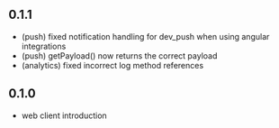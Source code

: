 ## 0.1.1

* (push) fixed notification handling for dev_push when using angular integrations
* (push) getPayload() now returns the correct payload
* (analytics) fixed incorrect log method references

## 0.1.0

* web client introduction

